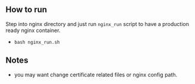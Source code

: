 ## How to run

Step into nginx directory and just run `nginx_run` script to have a production ready nginx container.
* `bash nginx_run.sh`

## Notes
* you may want change certificate related files or nginx config path.
